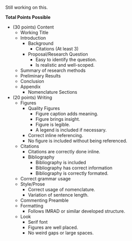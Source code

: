 

Still working on this. 

**Total Points Possible**

- (30 points) Content
    - Working Title
    - Introduction
        - Background
            - Citations (At least 3)
        - Proposal/Research Question
            - Easy to identify the question.
            - Is realistic and well-scoped.
    - Summary of research methods
    - Preliminary Results
    - Conclusion
    - Appendix
        - Nomenclature Sections
- (20 points) Writing
    - Figures
        - Quality Figures
            - Figure caption adds meaning.
            - Figure brings insight.
            - Figure is legible. 
            - A legend is included if necessary. 
        - Correct inline referencing.
        - No figure is included without being referenced.
    - Citations
        - Citations are correctly done inline.
        - Bibliography
            - Bibliography is included
            - Bibliography has correct information
            - Bibliography is correctly formated. 
    - Correct grammar usage
    - Style/Prose
        - Correct usage of nomenclature.
        - Variation of sentence length.
    - Commenting Preamble
    - Formatting
        - Follows IMRAD or similar developed structure.
    - Look
        - Serif font
        - Figures are well placed. 
        - No weird gaps or large spaces. 